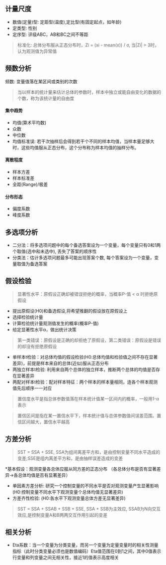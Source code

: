 ## 计量尺度

- 数值(定量)型: 定距型(温度),定比型(有固定起点，如年龄)
- 定类型: 性别
- 定序型: 评级ABC，AB和BC之间不等距

> 标准化: 总体分布服从正态分布时，Zi = (xi - mean(x)) / σ, 当|Zi| > 3时，认为观测值为异常值

## 频数分析
频数: 变量值落在某区间或类别的次数

> 当以样本的统计量来估计总体的参数时，样本中独立或能自由变化的数据的个数，称为该统计量的自由度
#### 集中趋势
- 均值(算术平均数)
- 众数
- 中位数
- 均值标准误: 若干次抽样后会得到若干个不同的样本均值，当样本量足够大时，这些均值服从正态分布，这个分布称为样本均值的抽样分布。

#### 离散程度
- 样本方差
- 样本标准差
- 全距(Range)/极差

#### 分布形态
- 偏度系数
- 峰度系数

## 多选项分析

- 二分法：将多选项问题中的每个备选答案设为一个变量，每个变量只有0和1两个取值(选中和未选中), 丢失了答案的顺序性
- 分类法：估计多选项问题最多可能出现答案个数, 每个答案设为一个变量，变量取值为备选答案


## 假设检验
> 显著性水平：原假设正确却被错误拒绝的概率，当概率P-值 < α 时拒绝原假设

- 提出原假设(H0)和备选假设,将希望推翻的假设放在原假设上
- 选择检验统计量
- 计算检验统计量观测值发生的概率(概率P-值)
- 给定显著性水平α，做出统计决策

> 第一类错误：原假设是正确的却拒绝了原假设，第二类错误：原假设是错误的却没有拒绝原假设

- 单样本t检验：对总体均值的假设检验(H0:总体均值和检验值之间不存在显著差异)，前提是样本来自的总体(近似)服从正态分布
- 两独立样本t检验: 利用来自两个总体的独立样本，推断两个总体的均值是否存在显著差异
- 两配对样本t检验：配对样本特征：两个样本的样本量相同，连各个样本观测值先后顺序一一对应

> 置信度水平是指总体参数值落在样本统计值某一区间内的概率，一般用1-α表示

> 置信区间是指在某一置信水平下，样本统计值与总体参数值间误差范围。置信区间越大，置信水平越高

## 方差分析

> SST = SSA + SSE, SSA为组间离差平方和，是由控制变量不同水平造成的变差;SSE是组内离差平方和，是由抽样误差造成的变差

*基本假设：观测变量各总体应服从同方差的正态分布 （各总体分布是否有显著差异->各总体均值是否有显著差异）

- 单因素方差分析: 研究一个控制变量的不同水平是否对观测变量产生显著影响(H0:控制变量不同水平下观测变量个总体均值无显著差异)
- 方差齐性检验: (H0:各水平下观测变量总体方差无显著差异)

> SST = SSA + SSAB + SSB + SSE, SSA + SSB为主效应, SSAB为N向交互效应,是控制变量A和B两两交互作用引起的变差

## 相关分析

- Eta系数：当一个变量为分类变量，而另一个变量为定量变量时的相关性测量指标（此时分类变量必须也是数值编码）Eta值范围在0到1之间，其中0值表示行变量和列变量之间无相关性，接近1的值表示高度相关
